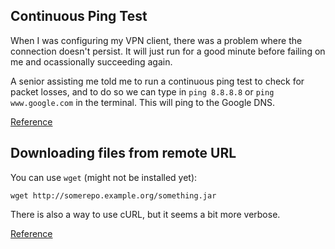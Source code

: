 ## Continuous Ping Test
When I was configuring my VPN client, there was a problem where the connection doesn't persist. It will just run for a good minute before failing on me and ocassionally succeeding again. 

A senior assisting me told me to run a continuous ping test to check for packet losses, and to do so we can type in `ping 8.8.8.8` or `ping www.google.com` in the terminal. This will ping to the Google DNS.

[Reference](https://support.siteserver.com/kb/a85/how-to-perform-a-ping-test.aspx)

## Downloading files from remote URL
You can use `wget` (might not be installed yet):
```
wget http://somerepo.example.org/something.jar
```

There is also a way to use cURL, but it seems a bit more verbose.

[Reference](https://stackoverflow.com/questions/30195670/how-to-curl-a-jar-from-remote-url)
